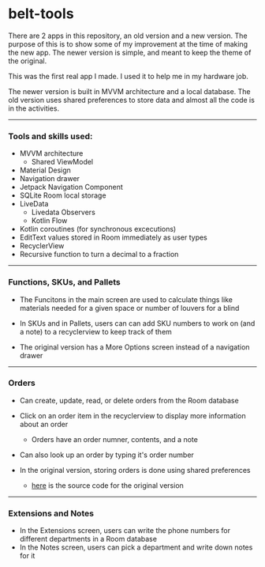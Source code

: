 # belt-tools

There are 2 apps in this repository, an old version and a new version.
The purpose of this is to show some of my improvement at the time of making the new app.
The newer version is simple, and meant to keep the theme of the original.

This was the first real app I made.
I used it to help me in my hardware job.

The newer version is built in MVVM architecture and a local database.
The old version uses shared preferences to store data and almost all the code is in the activities.

---

### Tools and skills used:

- MVVM architecture
  - Shared ViewModel
- Material Design
- Navigation drawer
- Jetpack Navigation Component
- SQLite Room local storage
- LiveData
  - Livedata Observers
  - Kotlin Flow
- Kotlin coroutines (for synchronous excecutions)
- EditText values stored in Room immediately as user types
- RecyclerView
- Recursive function to turn a decimal to a fraction

---

### Functions, SKUs, and Pallets

- The Funcitons in the main screen are used to calculate things like materials needed for a given space or number of louvers for a blind
- In SKUs and in Pallets, users can can add SKU numbers to work on (and a note) to a recyclerview to keep track of them

- The original version has a More Options screen instead of a navigation drawer

---

### Orders

- Can create, update, read, or delete orders from the Room database
- Click on an order item in the recyclerview to display more information about an order
  - Orders have an order numner, contents, and a note
- Can also look up an order by typing it's order number

- In the original version, storing orders is done using shared preferences
  - [here](https://github.com/edcres/belt-tools/blob/master/old-belt-tools/app/src/main/java/com/aldreduser/belttools/DeptExtensionsActivity.kt) is the source code for the original version

---

### Extensions and Notes

- In the Extensions screen, users can write the phone numbers for different departments in a Room database
- In the Notes screen, users can pick a department and write down notes for it
